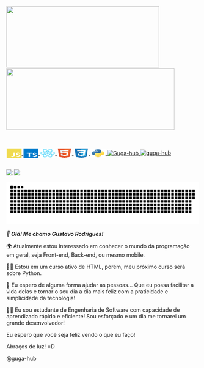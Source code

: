                                                      
<div>
  <a href="https://github.com/guga-hub">
  <img height="160px" width="400px" src="https://github-readme-stats.vercel.app/api?username=guga-hub&show_icons=true&theme=onedark&include_all_commits=true&count_private=true"/>
  <img height="160px" width="440px" src="https://github-readme-stats.vercel.app/api/top-langs/?username=guga-hub&layout=compact&langs_count=7&theme=onedark"/>
</div>
   
   ##
<div style="display: inline_block"><br>
  <img align="center" alt="Guga-Js" height="25" width="40" src="https://raw.githubusercontent.com/devicons/devicon/master/icons/javascript/javascript-plain.svg">
  <img align="center" alt="Guga-Ts" height="25" width="40" src="https://raw.githubusercontent.com/devicons/devicon/master/icons/typescript/typescript-plain.svg">
  <img align="center" alt="Guga-React" height="25" width="40" src="https://raw.githubusercontent.com/devicons/devicon/master/icons/react/react-original.svg">
  <img align="center" alt="Guga-HTML" height="25" width="40" src="https://raw.githubusercontent.com/devicons/devicon/master/icons/html5/html5-original.svg">
  <img align="center" alt="Guga-CSS" height="25" width="40" src="https://raw.githubusercontent.com/devicons/devicon/master/icons/css3/css3-original.svg">
  <img align="center" alt="Guga-Python" height="25" width="40" src="https://raw.githubusercontent.com/devicons/devicon/master/icons/python/python-original.svg">
  <img align="center" height="80px" width="125px" alt="Guga-hub" src="https://media0.giphy.com/media/fwbZnTftCXVocKzfxR/giphy.gif?cid=ecf05e4701625tcuvqrx528csnhpodf9h91jgbef4mt67xra&rid=giphy.gif&ct=g">
 <img src="https://komarev.com/ghpvc/?username=guga-hub&color=green" alt="guga-hub" />
</div>
 
    
   
   ##
   

<div> 
  <a href = "mailto:lima.universitario@gmail.com"><img src="https://img.shields.io/badge/-Gmail-%23333?style=for-the-badge&logo=gmail&logoColor=white" target="_blank" ></a>
  <a href="https://www.linkedin.com/in/gustavo-rodrigues-7b2a66191/" target="_blank"><img src="https://img.shields.io/badge/-LinkedIn-%230077B5?style=for-the-badge&logo=linkedin&logoColor=white" target="_blank" ></a> 

  ![Snake animation](https://github.com/guga-hub/guga-hub/blob/output/github-contribution-grid-snake.svg)

</div>

  
 <i><b> 👾 Olá! Me chamo Gustavo Rodrigues! </b></i>
  
  🌍  Atualmente estou interessado em conhecer o mundo da programação em geral, seja Front-end, Back-end, ou mesmo mobile. 

  👨‍🎓 Estou em um curso ativo de HTML, porém, meu próximo curso será sobre Python. 

  💞️ Eu espero de alguma forma ajudar as pessoas... Que eu possa facilitar a vida delas e tornar o seu dia a dia mais feliz com a praticidade e simplicidade da tecnologia!

  🧑🏽 Eu sou estudante de Engenharia de Software com capacidade de aprendizado rápido e eficiente! Sou esforçado e um dia me tornarei um grande desenvolvedor! 

Eu espero que você seja feliz vendo o que eu faço! 
       
Abraços de luz! =D

 @guga-hub 
 

    

      
      

